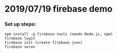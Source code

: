 # 2019/07/19 firebase demo

### Set up steps:

``` 
npm install -g firebase-tools (needs Node.js, npm)
firebase login
firebase init (create firebase.json)
firebase serve

